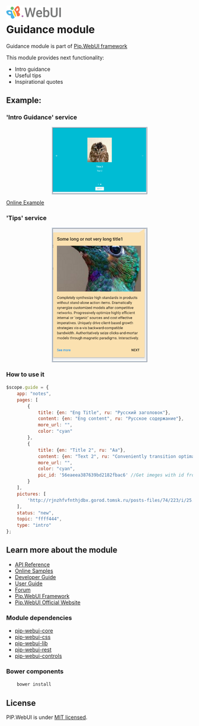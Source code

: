 # <img src="https://github.com/pip-webui/pip-webui/blob/master/doc/Logo.png" alt="Pip.WebUI Logo" style="max-width:30%"> <br/> Guidance module

Guidance module is part of [Pip.WebUI framework](https://github.com/pip-webui/pip-webui)

This module provides next functionality:

* Intro guidance
* Useful tips
* Inspirational quotes

## <a name="components"></a>Example:

### <a name="guidance"></a>'Intro Guidance' service
<a href="doc/images/img-guidance.png" style="border: 3px ridge #c8d2df; width: 50%; margin: auto; display: block">
    <img src="doc/images/img-guidance.png"/>
</a>

[Online Example](http://webui.pipdevs.com/pip-webui-guidance/index.html#/guidance)

### <a name="tips"></a>'Tips' service
<a href="doc/images/img-tips.png" style="border: 3px ridge #c8d2df; width: 50%; margin: auto; display: block">
    <img src="doc/images/img-tips.png"/>
</a>

### How to use it

```javascript
$scope.guide = {
    app: "notes",
    pages: [
        {
            title: {en: "Eng Title", ru: "Русский заголовок"},
            content: {en: "Eng content", ru: "Русское содержание"},
            more_url: "",
            color: "cyan"
        },
        {
            title: {en: "Title 2", ru: "Aa"},
            content: {en: "Text 2", ru: "Conveniently transition optimal e-commerce rather than B2B partnerships."},
            more_url: "", 
            color: "cyan",
            pic_id: '56eaeea387639bd2182fbac6' //Get imeges with id from database
        }
    ],
    pictures: [
        'http://rjnzhfvfnthjdbx.gorod.tomsk.ru/posts-files/74/223/i/25.jpg'
    ],
    status: "new",
    topic: "ffff444",
    type: "intro"
};

```

## Learn more about the module

- [API Reference]()
- [Online Samples](http://webui.pipdevs.com/pip-webui-guidance/index.html#/guidance)
- [Developer Guide](https://github.com/pip-webui/pip-webui/blob/master/doc/DeveloperGuide.md)
- [User Guide](doc/UserGuide.md)
- [Forum](https://pip-webui.blogspot.com/)
- [Pip.WebUI Framework](https://github.com/pip-webui/pip-webui)
- [Pip.WebUI Official Website](http://www.pipwebui.org)

### <a name="dependencies"></a>Module dependencies

* <a href="https://github.com/pip-webui/pip-webui-core">pip-webui-core</a>
* <a href="https://github.com/pip-webui/pip-webui-css">pip-webui-css</a>
* <a href="https://github.com/pip-webui/pip-webui-lib">pip-webui-lib</a>
* <a href="https://github.com/pip-webui/pip-webui-rest">pip-webui-rest</a>
* <a href="https://github.com/pip-webui/pip-webui-controls">pip-webui-controls</a>

### Bower components

```bash
    bower install
```


## <a name="license"></a>License

PIP.WebUI is under [MIT licensed](LICENSE).

